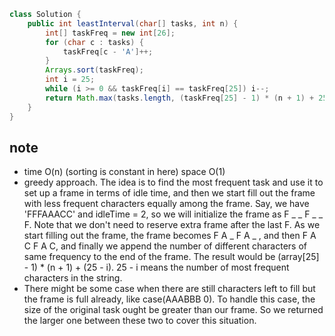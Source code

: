 ``` java
class Solution {
    public int leastInterval(char[] tasks, int n) {
        int[] taskFreq = new int[26];
        for (char c : tasks) {
            taskFreq[c - 'A']++;
        }
        Arrays.sort(taskFreq);
        int i = 25;
        while (i >= 0 && taskFreq[i] == taskFreq[25]) i--;
        return Math.max(tasks.length, (taskFreq[25] - 1) * (n + 1) + 25 - i);
    }
}
```

## note
* time O(n) (sorting is constant in here) space O(1)
* greedy approach. The idea is to find the most frequent task and use it to set up a frame in terms of idle time, and then
we start fill out the frame with less frequent characters equally among the frame. Say, we have 'FFFAAACC' and idleTime = 2, 
so we will initialize the frame as F _ _ F _ _ F. Note that we don't need to reserve extra frame after the last F. As we 
start filling out the frame, the frame becomes F A _ F A _ , and then F A C F A C, and finally we append the number of 
different characters of same frequency to the end of the frame. The result would be (array[25] - 1) * (n + 1) + (25 - i).
25 - i means the number of most frequent characters in the string. 
* There might be some case when there are still characters left to fill but the frame is full already, like case(AAABBB 0). To handle this case, the size of the original task ought be greater than our frame. So we returned the larger one between these two to cover this situation.
